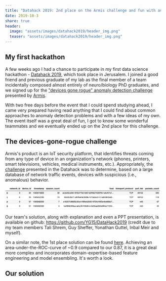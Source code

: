 ```yaml
---
title: "Datahack 2019: 2nd place on the Armis challenge and fun with anomaly detection"
date: 2019-10-3
share: true
header:
  image: "assets/images/datahack2019/header_img.png"
  teaser: "assets/images/datahack2019/header_img.png"
---
```


## My first hackathon
A few weeks ago I had a chance to participate in my first data science hackathon - [Datahack 2019](https://www.datahack.org.il/), which took place in Jerusalem. I joined a good friend and previous graduate of my lab as the final member of a team incidentally composed almost entirely of neuro/biology PhD graduates, and we signed up for the ["devices gone rogue" anomaly detection challenge](https://www.datahack.org.il/challenge/armis-devices-gone-rogue) presented by [Armis](https://www.armis.com/).

With two free days before the event that I could spend studying ahead, I came very prepared having read anything that I could find about common approaches to anomaly detection problems and with a few ideas of my own. The event itself was a great deal of fun, I got to know some wonderful teammates and we eventually ended up on the 2nd place for this challenge.

## The devices-gone-rogue challenge

Armis's product is an IoT security platform, that identifies threats coming from any type of device in an organization's network (phones, printers, smart televisions, vehicles, medical instruments, etc.). Appropriately, the [challenge](https://github.com/armis-security/DataHack2019) presented in the Datahack was to determine, based on a large database of network traffic events, devices with suspicious (i.e., anomalous) behavior.

![sessions image](../assets/images/datahack2019/sessions.png "Taken from https://github.com/armis-security/DataHack2019")

Our team's solution, along with explanation and even a PPT presentation, is available on github: https://github.com/YG15/DataHack2019 (credit due to my team members Tali Shrem, Guy Sheffer, Yonathan Guttel, Inbal Meir and myself).

On a similar note, the 1st place solution can be found [here](https://github.com/dmarcous/Self-Supervised-Network-Anomaly-Detection?fbclid=IwAR02I0JsfydDS1ud7uHezbw9CbwZWBNROpRTlmY54os0bEmDtV0daw2dfa0). Achieving an area-under-the-ROC-curve of ~0.9 compared to our 0.87, it is a great deal more complex and incorporates domain-expertise-based feature engineering and model ensembling. It's worth a look.

## Our solution
